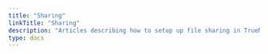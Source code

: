 ```yaml
---
title: "Sharing"
linkTitle: "Sharing"
description: "Articles describing how to setup up file sharing in TrueNAS"
type: docs
---
```

